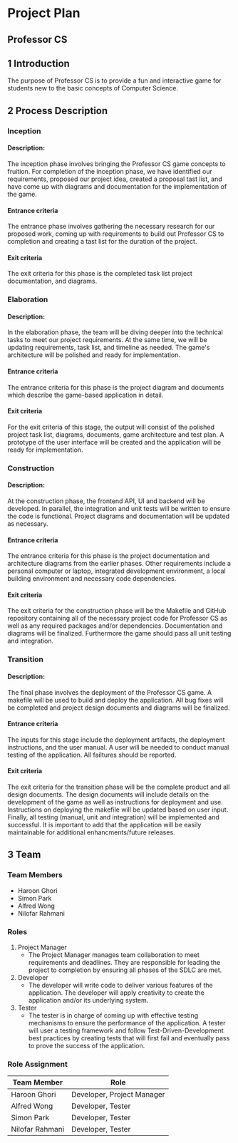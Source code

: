 # Project Plan

## Professor CS 

## 1 Introduction
The purpose of Professor CS is to provide a fun and interactive game for students new to the basic concepts of Computer Science.

## 2 Process Description

### Inception

#### Description:
The inception phase involves bringing the Professor CS game concepts to fruition. For completion of the inception phase, we have identified our requirements, proposed our project idea, created a proposal tast list, and have come up with diagrams and documentation for the implementation of the game.

#### Entrance criteria
The entrance phase involves gathering the necessary research for our proposed work, coming up with requirements to build out Professor CS to completion and creating a tast list for the duration of the project.

#### Exit criteria
The exit criteria for this phase is the completed task list  project documentation, and diagrams.

### Elaboration

#### Description:
In the elaboration phase, the team will be diving deeper into the technical tasks to meet our project requirements. At the same time, we will be updating requirements, task list, and timeline as needed. The game's architecture will be polished and ready for implementation.

#### Entrance criteria
The entrance criteria for this phase is the project diagram and documents which describe the game-based application in detail.

#### Exit criteria
For the exit criteria of this stage, the output will consist of the polished project task list, diagrams, documents, game architecture and test plan. A prototype of the user interface will be created and the application will be ready for implementation.


### Construction

#### Description:
At the construction phase, the frontend API, UI and backend will be developed. In parallel, the integration and unit tests will be written to ensure the code is functional. Project diagrams and documentation will be updated as necessary.

#### Entrance criteria
The entrance criteria for this phase is the project documentation and architecture diagrams from the earlier phases. Other requirements include a personal computer or laptop, integrated development environment, a local building environment and necessary code dependencies.

#### Exit criteria
The exit criteria for the construction phase will be the Makefile and GitHub repository containing all of the necessary project code for Professor CS as well as any required packages and/or dependencies. Documentation and diagrams will be finalized. Furthermore the game should pass all unit testing and integration.


### Transition

#### Description:
The final phase involves the deployment of the Professor CS game. A makefile will be used to build and deploy the application. All bug fixes will be completed and project design documents and diagrams will be finalized.

#### Entrance criteria
The inputs for this stage include the deployment artifacts, the deployment instructions, and the user manual. A user will be needed to conduct manual testing of the application. All failtures should be reported.

#### Exit criteria
The exit criteria for the transition phase will be the complete product and all design documents. The design documents will include details on the development of the game as well as instructions for deployment and use. Instructions on deploying the makefile will be updated based on user input. Finally, all testing (manual, unit and integration) will be implemented and successful. It is important to add that the application will be easily maintainable for additional enhancments/future releases.

## 3 Team

### Team Members
* Haroon Ghori
* Simon Park
* Alfred Wong
* Nilofar Rahmani

### Roles
1. Project Manager
    * The Project Manager manages team collaboration to meet requirements and deadlines. They are responsible for leading the project to completion by ensuring all phases of the SDLC are met. 
3. Developer
    * The developer will write code to deliver various features of the application. The developer will apply creativity to create the application and/or its underlying system.
4. Tester
    * The tester is in charge of coming up with effective testing mechanisms to ensure the performance of the application. A tester will user a testing framework and follow Test-Driven-Development best practices by creating tests that will first fail and eventually pass to prove the success of the application.

### Role Assignment
|  Team Member   |  Role                    | 
|----------------|--------------------------|
|Haroon Ghori    |Developer, Project Manager|
|Alfred Wong     |Developer, Tester         |
|Simon Park      |Developer, Tester         |
|Nilofar Rahmani |Developer, Tester         |
